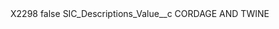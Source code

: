 <?xml version="1.0" encoding="UTF-8"?>
<CustomMetadata xmlns="http://soap.sforce.com/2006/04/metadata" xmlns:xsi="http://www.w3.org/2001/XMLSchema-instance" xmlns:xsd="http://www.w3.org/2001/XMLSchema">
    <label>X2298</label>
    <protected>false</protected>
    <values>
        <field>SIC_Descriptions_Value__c</field>
        <value xsi:type="xsd:string">CORDAGE AND TWINE</value>
    </values>
</CustomMetadata>
